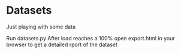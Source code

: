 # Datasets
Just playing with some data

Run datasets.py
After load reaches a 100% open export.html in your browser to get a detailed rport of the dataset
